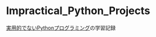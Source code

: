 # Impractical_Python_Projects
[実用的でないPythonプログラミング](https://www.kyoritsu-pub.co.jp/bookdetail/9784320124615)の学習記録
